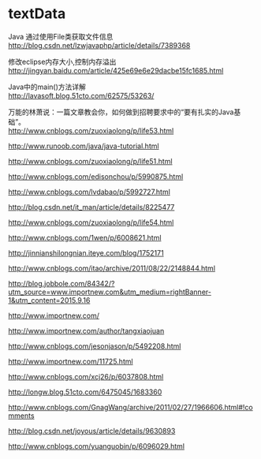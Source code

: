 # textData
 Java 通过使用File类获取文件信息																																		
http://blog.csdn.net/lzwjavaphp/article/details/7389368																																		
																																		
修改eclipse内存大小,控制内存溢出																																		
http://jingyan.baidu.com/article/425e69e6e29dacbe15fc1685.html																																		
																																		
Java中的main()方法详解																																		
http://lavasoft.blog.51cto.com/62575/53263/																																		
																																		
万能的林萧说：一篇文章教会你，如何做到招聘要求中的“要有扎实的Java基础”。																																		
http://www.cnblogs.com/zuoxiaolong/p/life53.html																																		
																																		
http://www.runoob.com/java/java-tutorial.html																																		
																																		
http://www.cnblogs.com/zuoxiaolong/p/life51.html																																		
																																		
http://www.cnblogs.com/edisonchou/p/5990875.html																																		
																																		
http://www.cnblogs.com/lvdabao/p/5992727.html																																		
																																		
http://blog.csdn.net/it_man/article/details/8225477																																		
																																		
http://www.cnblogs.com/zuoxiaolong/p/life54.html																																		
																																		
http://www.cnblogs.com/1wen/p/6008621.html																																		
																																		
http://jinnianshilongnian.iteye.com/blog/1752171																																		
																																		
http://www.cnblogs.com/itao/archive/2011/08/22/2148844.html																																		
																																		
http://blog.jobbole.com/84342/?utm_source=www.importnew.com&utm_medium=rightBanner-1&utm_content=2015.9.16																																		
																																		
http://www.importnew.com/																																		
																																		
http://www.importnew.com/author/tangxiaojuan																																		
																																		
http://www.cnblogs.com/jesonjason/p/5492208.html																																		
																																		
http://www.importnew.com/11725.html																																		
																																		
http://www.cnblogs.com/xcj26/p/6037808.html																																		
																																		
																																		
http://longw.blog.51cto.com/6475045/1683360																																		
																																		
																																		
http://www.cnblogs.com/GnagWang/archive/2011/02/27/1966606.html#!comments																																		
																																		
http://blog.csdn.net/joyous/article/details/9630893																																		
																																		
http://www.cnblogs.com/yuanguobin/p/6096029.html																																		
